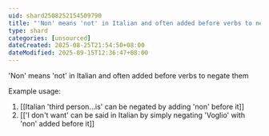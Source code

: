 ```yaml
---
uid: shard2508252154509790
title: "'Non' means 'not' in Italian and often added before verbs to negate them"
type: shard
categories: [unsourced]
dateCreated: 2025-08-25T21:54:50+08:00
dateModified: 2025-09-15T12:36:47+08:00
---
```

'Non' means 'not' in Italian and often added before verbs to negate them

Example usage:
1. [[Italian 'third person...is' can be negated by adding 'non' before it]]
2. [['I don't want' can be said in Italian by simply negating 'Voglio' with 'non' added before it]]